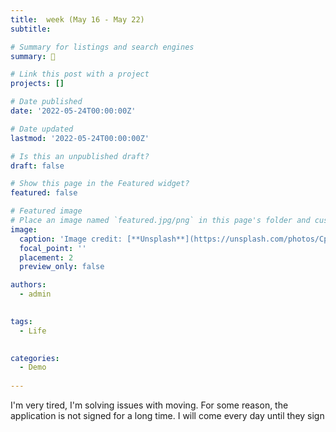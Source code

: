 ```yaml
---
title:  week (May 16 - May 22) 
subtitle: 

# Summary for listings and search engines
summary: 👋 

# Link this post with a project
projects: []

# Date published
date: '2022-05-24T00:00:00Z'

# Date updated
lastmod: '2022-05-24T00:00:00Z'

# Is this an unpublished draft?
draft: false

# Show this page in the Featured widget?
featured: false

# Featured image
# Place an image named `featured.jpg/png` in this page's folder and customize its options here.
image:
  caption: 'Image credit: [**Unsplash**](https://unsplash.com/photos/CpkOjOcXdUY)'
  focal_point: ''
  placement: 2
  preview_only: false

authors:
  - admin
 

tags:
  - Life
 

categories:
  - Demo
 
---
```


I'm very tired, I'm solving issues with moving. For some reason, the application is not signed for a long time. I will come every day until they sign
